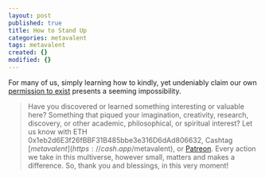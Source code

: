 ```yaml
---
layout: post
published: true
title: How to Stand Up
categories: metavalent
tags: metavalent
created: {}
modified: {}
---
```


For many of us, simply learning how to kindly, yet undeniably claim our own [permission to exist](https://youtu.be/K9Na6CmJwn4) presents a seeming impossibility.

> Have you discovered or learned something interesting or valuable here? Something that piqued your imagination, creativity, research, discovery, or other academic, philosophical, or spiritual interest? Let us know with ETH 0x1eb2d6E3f26fBBF31B485bbe3e316D6dAd806632, Cashtag [$metavalent](https://cash.app/$metavalent), or [Patreon](https://patreon.com/metavalent). Every action we take in this multiverse, however small, matters and makes a difference. So, thank you and blessings, in this very moment!

<div class="embed-container"><iframeloading="lazy" width="560" height="315" src="https://www.youtube.com/embed/K9Na6CmJwn4" title="YouTube video player" frameborder="0" allow="accelerometer; autoplay; clipboard-write; encrypted-media; gyroscope; picture-in-picture" allowfullscreen></iframe></div>
